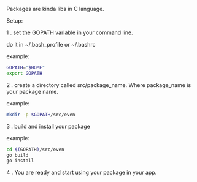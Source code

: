 Packages are kinda libs in C language.

Setup:

1 . set the GOPATH variable in your command line.

   do it in ~/.bash_profile or ~/.bashrc 

example:

```bash
GOPATH="$HOME"
export GOPATH
```

2 . create a directory called src/package_name. Where package_name is your package name.

example:

```bash
mkdir -p $GOPATH/src/even
```
3 . build and install your package

example:

```bash
cd $(GOPATH)/src/even
go build
go install
```

4 . You are ready and start using your package in your app.
